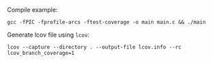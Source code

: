 Compile example:

```shell
gcc -fPIC -fprofile-arcs -ftest-coverage -o main main.c && ./main
```

Generate lcov file using `lcov`:

```shell
lcov --capture --directory . --output-file lcov.info --rc lcov_branch_coverage=1
```